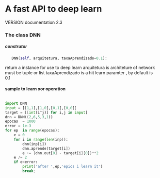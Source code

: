 # A fast API to deep learn
VERSION documentation 2.3
### The class DNN
 ##### construtor
 ```python
    DNN(self, arquitetura, taxaAprendizado=0.1):
```
return a instance for use to deep learn
arquitetura is architeture of network must be tuple or list 
taxaAprendizado is a hit learn paramter , by default is 0.1

#### sample to learn xor operation

````python

import DNN
input = [[1,1],[1,0],[0,1],[0,0]]
target = [[int(i^j)] for i,j in input]
dnn = DNN((2,6,5,3,1))
epocas  = 1000
error = 1e-3
for ep  in range(epocas):
    e = 0
    for i in range(len(inp)):
        dnn(inp[i])
        dnn.aprende(target[i])
        e += (dnn.out[0] - target[i][0])**2
    e /= 2
    if e<error:
        print('after ',ep,'epics i learn it') 
        break;

````

